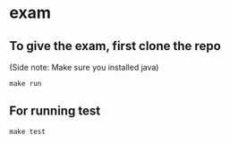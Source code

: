 # exam


## To give the exam, first clone the repo

(Side note: Make sure you installed java)

`
make run
`

## For running test

`
make test
`